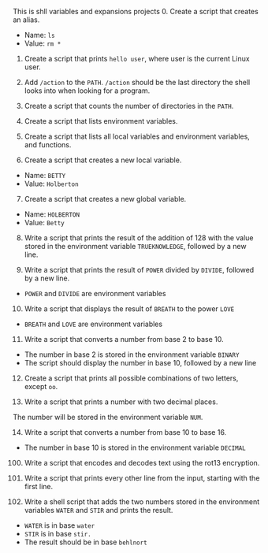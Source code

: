 This is shll variables and expansions projects
0. Create a script that creates an alias.

  * Name: `ls`
  * Value: `rm *`

1. Create a script that prints `hello user`, where user is the current Linux
user.

2. Add `/action` to the `PATH`. `/action` should be the last directory the shell
looks into when looking for a program.

3. Create a script that counts the number of directories in the `PATH`.

4. Create a script that lists environment variables.

5. Create a script that lists all local variables and environment variables, and
functions.

6. Create a script that creates a new local variable.

  * Name: `BETTY`
  * Value: `Holberton`

7. Create a script that creates a new global variable.

  * Name: `HOLBERTON`
  * Value: `Betty`

8. Write a script that prints the result of the addition of 128 with the value
stored in the environment variable `TRUEKNOWLEDGE`, followed by a new line.

9. Write a script that prints the result of `POWER` divided by `DIVIDE`, followed
by a new line.

  * `POWER` and `DIVIDE` are environment variables

10. Write a script that displays the result of `BREATH` to the power `LOVE`

  * `BREATH` and `LOVE` are environment variables
 
11. Write a script that converts a number from base 2 to base 10.

  * The number in base 2 is stored in the environment variable `BINARY`
  * The script should display the number in base 10, followed by a new line

 
12. Create a script that prints all possible combinations of two letters, except
`oo`.

13. Write a script that prints a number with two decimal places.

The number will be stored in the environment variable `NUM`.

14. Write a script that converts a number from base 10 to base 16.

  * The number in base 10 is stored in the environment variable `DECIMAL`
  
100. Write a script that encodes and decodes text using the rot13 encryption.

101. Write a script that prints every other line from the input, starting with 
the first line.

102. Write a shell script that adds the two numbers stored in the environment
variables `WATER` and `STIR` and prints the result.

  * `WATER` is in base `water`
  * `STIR` is in base `stir.`
  * The result should be in base `behlnort`
